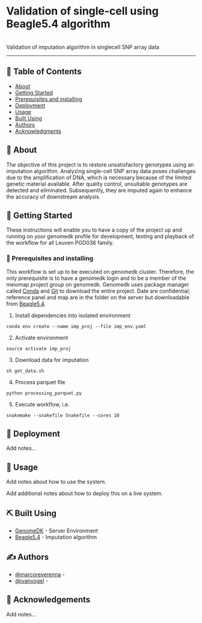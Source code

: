 # Validation of single-cell using Beagle5.4 algorithm

<p align="left"> 
    <br> Validation of imputation algorithm in singlecell SNP array data
</p>

---

## 📝 Table of Contents

- [About](#about)
- [Getting Started](#getting_started)
- [Prerequisites and installing](#prerequisites_and_installing)
- [Deployment](#deployment)
- [Usage](#usage)
- [Built Using](#built_using)
- [Authors](#authors)
- [Acknowledgments](#acknowledgement)

## 🧐 About <a name = "about"></a>
The objective of this project is to restore unsatisfactory genotypes using an imputation algorithm. Analyzing single-cell SNP array data poses challenges due to the amplification of DNA, which is necessary because of the limited genetic material available. After quality control, unsuitable genotypes are detected and eliminated. Subsequently, they are imputed again to enhance the accuracy of downstream analysis.

## 🏁 Getting Started <a name = "getting_started"></a>
These instructions will enable you to have a copy of the project up and running on your genomedk profile for development, testing and playback of the workflow for all Leuven PGD036 family.

### 🔧 Prerequisites and installing <a name = "prerequisites_and_installing"></a>
This workflow is set up to be executed on genomedk cluster. Therefore, the only prerequisite is to have a genomedk login and to be a member of the meiomap project group on genomedk. Genomedk uses package manager called [Conda](https://conda.io/projects/conda/en/latest/user-guide/install/index.html "Conda") and [Git](https://github.com/git-guides/install-git "Git") to download the entire project. Date are confidential; reference panel and map are in the folder on the server but downloadable from [Beagle5.4](https://faculty.washington.edu/browning/beagle/beagle.html).


1. Install dependencies into isolated environment
```
conda env create --name imp_proj --file imp_env.yaml
```
2. Activate environment
```
source activate imp_proj
```
3. Download data for imputation
```
sh get_data.sh
```
4. Process parquet file
```
python processing_parquet.py
```
5. Execute workflow, i.e.
```
snakemake --snakefile Snakefile --cores 10
```

## 🚀 Deployment <a name = "deployment"></a>
Add notes...

## 🎈 Usage <a name="usage"></a>
Add notes about how to use the system.

Add additional notes about how to deploy this on a live system.
## ⛏️ Built Using <a name = "built_using"></a>
- [GenomeDK](https://genome.au.dk/) - Server Environment
- [Beagle5.4](https://faculty.washington.edu/browning/beagle/beagle.html) - Imputation algorithm
## ✍️ Authors <a name = "authors"></a>
- [@marcoreverenna](https://github.com/marcoreverenna) -
- [@ivanvogel](https://github.com/puko818) -
## 🎉 Acknowledgements <a name = "acknowledgement"></a>
Add notes...
